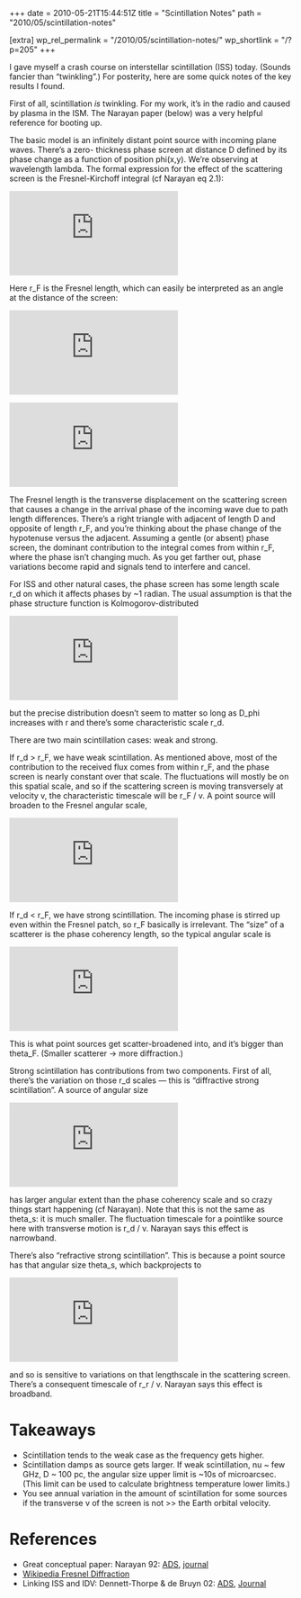 +++
date = 2010-05-21T15:44:51Z
title = "Scintillation Notes"
path = "2010/05/scintillation-notes"

[extra]
wp_rel_permalink = "/2010/05/scintillation-notes/"
wp_shortlink = "/?p=205"
+++

I gave myself a crash course on interstellar scintillation (ISS) today.
(Sounds fancier than “twinkling”.) For posterity, here are some quick notes of
the key results I found.

First of all, scintillation _is_ twinkling. For my work, it’s in the radio and
caused by plasma in the ISM. The Narayan paper (below) was a very helpful
reference for booting up.

The basic model is an infinitely distant point source with incoming plane
waves. There’s a zero- thickness phase screen at distance D defined by its
phase change as a function of position phi(x,y). We’re observing at wavelength
lambda. The formal expression for the effect of the scattering screen is the
Fresnel-Kirchoff integral (cf Narayan eq 2.1):

![\psi(X,Y) = \frac{e^{-i\pi/2}}{2\pi r_F^2}\int\int exp\left[i \phi(x,y) + i \frac{(x-X)^2 + (y - Y)^2}{2r_F^2}\right]dx dy](https://s0.wp.com/latex.php?latex=%5Cpsi%28X%2CY%29+%3D+%5Cfrac%7Be%5E%7B-i%5Cpi%2F2%7D%7D%7B2%5Cpi+r_F%5E2%7D%5Cint%5Cint+exp%5Cleft%5Bi+%5Cphi%28x%2Cy%29+%2B+i+%5Cfrac%7B%28x-X%29%5E2+%2B+%28y+-+Y%29%5E2%7D%7B2+r_F%5E2%7D%5Cright%5Ddx+dy&bg=ffffff&fg=000000&s=0 "\psi(X,Y) = \frac{e^{-i\pi/2}}{2\pi r_F^2}\int\int exp\left[i \phi(x,y) + i \frac{(x-X)^2 + (y - Y)^2}{2 r_F^2}\right]dx dy")

Here r_F is the Fresnel length, which can easily be interpreted as an angle at
the distance of the screen:

![r_F = \sqrt{\lambda D / 2 \pi}](https://s0.wp.com/latex.php?latex=r_F+%3D+%5Csqrt%7B%5Clambda+D+%2F+2+%5Cpi%7D&bg=ffffff&fg=000000&s=0 "r_F = \sqrt{\lambda D / 2\pi}")

![\theta_F = \sqrt{\lambda / 2 \pi D} \ll 1 \textrm{ for this to work}](https://s0.wp.com/latex.php?latex=%5Ctheta_F+%3D+%5Csqrt%7B%5Clambda+%2F+2+%5Cpi+D%7D+%5Cll+1+%5Ctextrm%7B+for+this+to+work%7D&bg=ffffff&fg=000000&s=0 "\theta_F = \sqrt{\lambda / 2 \pi D} \ll 1 \textrm{ for this to work}")

The Fresnel length is the transverse displacement on the scattering screen
that causes a change in the arrival phase of the incoming wave due to path
length differences. There’s a right triangle with adjacent of length D and
opposite of length r_F, and you’re thinking about the phase change of the
hypotenuse versus the adjacent. Assuming a gentle (or absent) phase screen,
the dominant contribution to the integral comes from within r_F, where the
phase isn’t changing much. As you get farther out, phase variations become
rapid and signals tend to interfere and cancel.

For ISS and other natural cases, the phase screen has some length scale r_d on
which it affects phases by ~1 radian. The usual assumption is that the phase
structure function is Kolmogorov-distributed

![D_\phi(x,y) = \langle[\phi(x'+x,y'+y) - \phi(x,y)]^2\rangle_{x',y'} = (r / r_d)^{5/3}](https://s0.wp.com/latex.php?latex=D_%5Cphi%28x%2Cy%29+%3D+%5Clangle%5B%5Cphi%28x%27%2Bx%2Cy%27%2By%29+-+%5Cphi%28x%2Cy%29%5D%5E2%5Crangle_%7Bx%27%2Cy%27%7D+%3D+%28r+%2F+r_d%29%5E%7B5%2F3%7D&bg=ffffff&fg=000000&s=0 "D_\phi(x,y) = \langle[\phi(x'+x,y'+y) - \phi(x,y)]^2\rangle_{x',y'} = (r / r_d)^{5/3}")

but the precise distribution doesn’t seem to matter so long as D_phi increases
with r and there’s some characteristic scale r_d.

There are two main scintillation cases: weak and
strong.

If r_d > r_F, we have weak scintillation. As mentioned above, most of the
contribution to the received flux comes from within r_F, and the phase screen
is nearly constant over that scale. The fluctuations will mostly be on this
spatial scale, and so if the scattering screen is moving transversely at
velocity v, the characteristic timescale will be r_F / v. A point source will
broaden to the Fresnel angular scale,

![\theta_s \approx \theta_F \approx \sqrt{\frac{\lambda}{D}}](https://s0.wp.com/latex.php?latex=%5Ctheta_s+%5Capprox+%5Ctheta_F+%5Capprox+%5Csqrt%7B%5Cfrac%7B%5Clambda%7D%7BD%7D%7D&bg=ffffff&fg=000000&s=0 "\theta_s \approx \theta_F \approx \sqrt{\frac{\lambda}{D}}")

If r_d < r_F, we have strong scintillation. The incoming phase is stirred up
even within the Fresnel patch, so r_F basically is irrelevant. The “size” of a
scatterer is the phase coherency length, so the typical angular scale is

![\theta_s = \frac{\lambda}{r_d}](https://s0.wp.com/latex.php?latex=%5Ctheta_s+%3D+%5Cfrac%7B%5Clambda%7D%7Br_d%7D&bg=ffffff&fg=000000&s=0 "\theta_s = \frac{\lambda}{r_d}")

This is what point sources get scatter-broadened into, and it’s bigger than
theta_F. (Smaller scatterer -> more diffraction.)

Strong scintillation has contributions from two components. First of all,
there’s the variation on those r_d scales — this is “diffractive strong
scintillation”. A source of angular size

![\theta_d > \frac{r_d}{D}](https://s0.wp.com/latex.php?latex=%5Ctheta_d+%3E+%5Cfrac%7Br_d%7D%7BD%7D&bg=ffffff&fg=000000&s=0 "\theta_d > \frac{r_d}{D}")

has larger angular extent than the phase coherency scale and so crazy things
start happening (cf Narayan). Note that this is not the same as theta_s: it is
much smaller. The fluctuation timescale for a pointlike source here with
transverse motion is r_d / v. Narayan says this effect is narrowband.

There’s also “refractive strong
scintillation”. This is because a point source has that angular size theta_s,
which backprojects to

![r_r = \theta_s D = r_F^2 / r_d \gg r_d ](https://s0.wp.com/latex.php?latex=r_r+%3D+%5Ctheta_s+D+%3D+r_F%5E2+%2F+r_d+%5Cgg+r_d+&bg=ffffff&fg=000000&s=0 "r_r = \theta_s D = r_F^2 / r_d \gg r_d ")

and so is sensitive to variations on that lengthscale in the scattering
screen. There’s a consequent timescale of r_r / v. Narayan says this effect is
broadband.

# Takeaways

- Scintillation tends to the weak case as the frequency gets higher.
- Scintillation damps as source gets larger. If weak scintillation, nu ~ few
  GHz, D ~ 100 pc, the angular size upper limit is ~10s of microarcsec. (This
  limit can be used to calculate brightness temperature lower limits.)
- You see annual variation in the amount of scintillation for some sources if
  the transverse v of the screen is not >> the Earth orbital velocity.

# References

- Great conceptual paper: Narayan 92:
  [ADS](http://adsabs.harvard.edu/abs/1992RSPTA.341..151N),
  [journal](http://rsta.royalsocietypublishing.org/content/341/1660/151.abstract)
- [Wikipedia Fresnel Diffraction](http://en.wikipedia.org/wiki/Fresnel_diffraction)
- Linking ISS and IDV: Dennett-Thorpe & de Bruyn 02:
  [ADS](http://adsabs.harvard.edu/abs/2002Natur.415...57D),
  [Journal](http://www.nature.com/nature/journal/v415/n6867/full/415057a.html)
